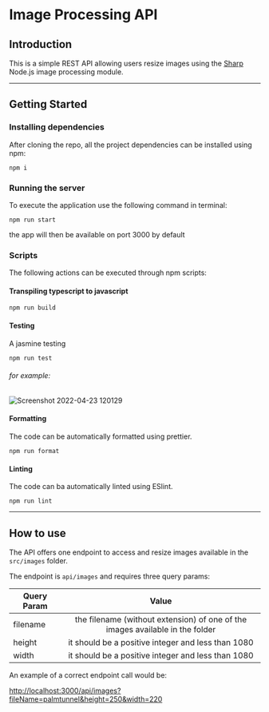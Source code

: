 # Image Processing API #

## Introduction ##

This is a simple REST API allowing users resize images using the [Sharp](https://sharp.pixelplumbing.com/) Node.js image processing module.

---
## Getting Started ##

### Installing dependencies ###

After cloning the repo, all the project dependencies can be installed using npm:
```
npm i
```

### Running the server ###

To execute the application use the following command in terminal:

```
npm run start
```

the app will then be available on port 3000 by default

### Scripts ###

The following actions can be executed through npm scripts:

#### Transpiling typescript to javascript ####

```
npm run build
```

#### Testing ####

A jasmine testing

```
npm run test
```
###### for example: ######
![Screenshot 2022-04-23 120129](https://user-images.githubusercontent.com/74256854/165322350-879e927e-ec24-4394-9e07-6530c399358b.png)

#### Formatting ####

The code can be automatically formatted using prettier.

```
npm run format
```

#### Linting ####

The code can ba automatically linted using ESlint.

```
npm run lint
```
---
## How to use ##

The API offers one endpoint to access and resize images available in the `src/images` folder.

The endpoint is `api/images` and requires three query params:

| Query Param   | Value         |
| ------------- |:-------------:|
| filename      | the filename (without extension) of one of the images available in the folder |
| height        | it should be a positive integer and less than 1080     |
| width         | it should be a positive integer and less than 1080 |     |



An example of a correct endpoint call would be: 

[http://localhost:3000/api/images?fileName=palmtunnel&height=250&width=220](http://localhost:3000/api/images?fileName=palmtunnel&height=250&width=220)
